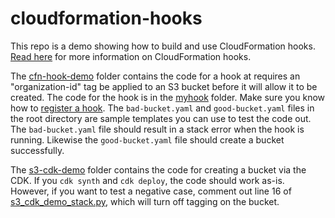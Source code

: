 # cloudformation-hooks
This repo is a demo showing how to build and use CloudFormation hooks. [Read here](https://docs.aws.amazon.com/cloudformation-cli/latest/userguide/hooks.html) for more information on CloudFormation hooks.

The [cfn-hook-demo](./cfn-hook-demo) folder contains the code for a hook at requires an "organization-id" tag be applied to an S3 bucket before it will allow it to be created. The code for the hook is in the [myhook](.cfn-hook-demo/myhook) folder. Make sure you know how to [register a hook](https://docs.aws.amazon.com/cloudformation-cli/latest/userguide/registering-hook-python.html). The `bad-bucket.yaml` and `good-bucket.yaml` files in the root directory are sample templates you can use to test the code out. The `bad-bucket.yaml` file should result in a stack error when the hook is running. Likewise the `good-bucket.yaml` file should create a bucket successfully.

The [s3-cdk-demo](./s3-cdk-demo) folder contains the code for creating a bucket via the CDK. If you `cdk synth` and `cdk deploy`, the code should work as-is. However, if you want to test a negative case, comment out line 16 of [s3_cdk_demo_stack.py](./s3-cdk-demo/s3-cdk-demo/s3_cdk_demo_stack.py), which will turn off tagging on the bucket.
